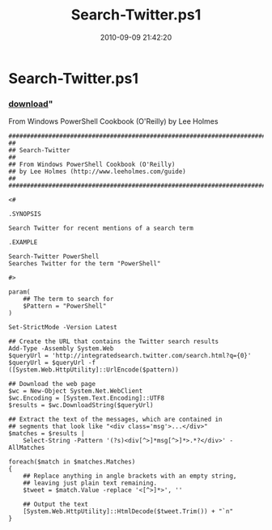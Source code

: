 ﻿---
pid:            2211
parent:         0
children:       
poster:         Lee Holmes
title:          Search-Twitter.ps1
date:           2010-09-09 21:42:20
format:         posh
---

# Search-Twitter.ps1

### [download](2211.ps1)"

From Windows PowerShell Cookbook (O'Reilly) by Lee Holmes

```posh
##############################################################################
##
## Search-Twitter
##
## From Windows PowerShell Cookbook (O'Reilly)
## by Lee Holmes (http://www.leeholmes.com/guide)
##
##############################################################################

<#

.SYNOPSIS

Search Twitter for recent mentions of a search term

.EXAMPLE

Search-Twitter PowerShell
Searches Twitter for the term "PowerShell"

#>

param(
    ## The term to search for
    $Pattern = "PowerShell"
)

Set-StrictMode -Version Latest

## Create the URL that contains the Twitter search results
Add-Type -Assembly System.Web
$queryUrl = 'http://integratedsearch.twitter.com/search.html?q={0}'
$queryUrl = $queryUrl -f ([System.Web.HttpUtility]::UrlEncode($pattern))

## Download the web page
$wc = New-Object System.Net.WebClient
$wc.Encoding = [System.Text.Encoding]::UTF8
$results = $wc.DownloadString($queryUrl)

## Extract the text of the messages, which are contained in
## segments that look like "<div class='msg'>...</div>"
$matches = $results |
    Select-String -Pattern '(?s)<div[^>]*msg[^>]*>.*?</div>' -AllMatches

foreach($match in $matches.Matches)
{
    ## Replace anything in angle brackets with an empty string,
    ## leaving just plain text remaining.
    $tweet = $match.Value -replace '<[^>]*>', ''

    ## Output the text
    [System.Web.HttpUtility]::HtmlDecode($tweet.Trim()) + "`n"
}
```

